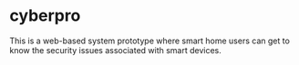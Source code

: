 # cyberpro

This is a web-based system prototype where smart home users can get to know the security issues associated with smart devices.

